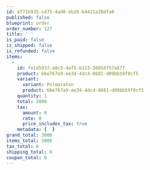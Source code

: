 ```yaml
---
id: 4f71b935-c475-4ad0-bb26-b4411a20dfa8
published: false
blueprint: order
order_number: 127
title: ' '
is_paid: false
is_shipped: false
is_refunded: false
items:
  -
    id: fe1d5937-a8c5-4ef5-b323-30858f57a877
    product: 66e767a9-ee34-4dc4-8681-d09bb59f0cf5
    variant:
      variant: Polmaraton
      product: 66e767a9-ee34-4dc4-8681-d09bb59f0cf5
    quantity: 1
    total: 3000
    tax:
      amount: 0
      rate: 0
      price_includes_tax: true
    metadata: {  }
grand_total: 3000
items_total: 3000
tax_total: 0
shipping_total: 0
coupon_total: 0
---
```


